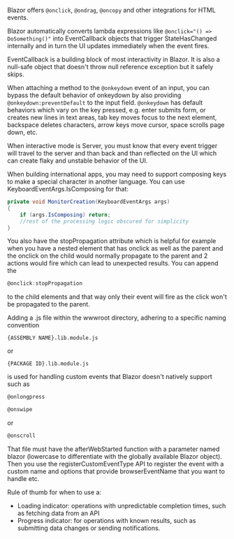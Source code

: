 Blazor offers ```@onclick```, ```@ondrag```, ```@oncopy``` and other integrations for HTML events. 

Blazor automatically converts lambda expressions like ```@onclick="() => DoSomething()"``` into EventCallback objects that trigger StateHasChanged internally and in turn the UI updates immediately when the event fires.

EventCallback is a building block of most interactivity in Blazor.
It is also a null-safe object that doesn't throw null reference exception but it safely skips.

When attaching a method to the ```@onkeydown``` event of an input, you can bypass the default behavior of onkeydown by also providing ```@onkeydown:preventDefault``` to the input field. ```@onkeydown``` has default behaviors which vary on the key pressed, e.g. enter submits form, or creates new lines in text areas, tab key moves focus to the next element, backspace deletes characters, arrow keys move cursor, space scrolls page down, etc.

When interactive mode is Server, you must know that every event trigger will travel to the server and than back and than reflected on the UI which can create flaky and unstable behavior of the UI.

When building international apps, you may need to support composing keys to make a special character in another language. You can use KeyboardEventArgs.IsComposing for that:
```csharp
private void MonitorCreation(KeyboardEventArgs args)
{
    if (args.IsComposing) return;
    //rest of the processing logic obscured for simplicity
}
```

You also have the stopPropagation attribute which is helpful for example when you have a nested element that has onclick as well as the parent and the onclick on the child would normally propagate to the parent and 2 actions would fire which can lead to unexpected results. You can append the
```csharp
@onclick:stopPropagation
```
to the child elements and that way only their event will fire as the click won't be propagated to the parent.

Adding a .js file within the wwwroot directory, adhering to a specific naming convention
```
{ASSEMBLY NAME}.lib.module.js
```
or
```
{PACKAGE ID}.lib.module.js
```
is used for handling custom events that Blazor doesn't natively support such as
```csharp
@onlongpress
```
```csharp
@onswipe
``` 
or 
```csharp
@onscroll
```
That file must have the afterWebStarted function with a parameter named blazor (lowercase to differentiate with the globally available Blazor object). Then you use the registerCustomEventType API to register the event with a custom name and options that provide browserEventName that you want to handle etc.

Rule of thumb for when to use a:
- Loading indicator: operations with unpredictable completion times, such as fetching data from an API
- Progress indicator: for operations with known results, such as submitting data changes or sending notifications.